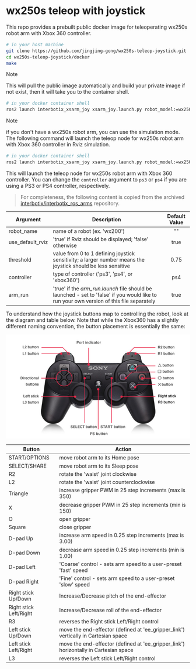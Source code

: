 # wx250s teleop with joystick

This repo provides a prebuilt public docker image for teleoperating wx250s robot arm with Xbox 360 controller. 

```bash
# in your host machine
git clone https://github.com/jingjing-gong/wx250s-teleop-joystick.git
cd wx250s-teleop-joystick/docker
make
```
> [!NOTE]
> This will pull the public image automatically and build your private image if not exist, then it will take you to the container shell.

```bash
# in your docker container shell
ros2 launch interbotix_xsarm_joy xsarm_joy.launch.py robot_model:=wx250s controller:=xbox360
```
> [!NOTE]
>if you don't have a wx250s robot arm, you can use the simulation mode. The following command will launch the teleop node for wx250s robot arm with Xbox 360 controller in Rviz simulation.
>```bash
># in your docker container shell
>ros2 launch interbotix_xsarm_joy xsarm_joy.launch.py robot_model:=wx250s controller:=xbox360 use_sim:=true
>```
>
> This will launch the teleop node for wx250s robot arm with Xbox 360 controller. You can change the `controller` argument to `ps3` or `ps4` if you are using a PS3 or PS4 controller, respectively.


> For completeness, the following content is copied from the archived [interbotix/interbotix_ros_arms](https://github.com/Interbotix/interbotix_ros_arms/tree/master/interbotix_examples/interbotix_joy_control) repository.

| Argument | Description | Default Value |
| -------- | ----------- | :-----------: |
| robot_name | name of a robot (ex. 'wx200') | "" |
| use_default_rviz | 'true' if Rviz should be displayed; 'false' otherwise | true |
| threshold | value from 0 to 1 defining joystick sensitivity; a larger number means the joystick should be less sensitive | 0.75 |
| controller | type of controller ('ps3', 'ps4', or 'xbox360') | ps4 |
| arm_run | 'true' if the *arm_run.launch* file should be launched - set to 'false' if you would like to run your own version of this file separately | true |

To understand how the joystick buttons map to controlling the robot, look at the diagram and table below. Note that while the Xbox360 has a slightly different naming convention, the button placement is essentially the same:

![ps3](images/ps3.jpg)

| Button | Action |
| ------ | ------ |
| START/OPTIONS | move robot arm to its Home pose |
| SELECT/SHARE | move robot arm to its Sleep pose |
| R2 | rotate the 'waist' joint clockwise |
| L2 | rotate the 'waist' joint counterclockwise |
| Triangle | increase gripper PWM in 25 step increments (max is 350) |
| X | decrease gripper PWM in 25 step increments (min is 150) |
| O | open gripper |
| Square | close gripper |
| D-pad Up | increase arm speed in 0.25 step increments (max is 3.00) |
| D-pad Down | decrease arm speed in 0.25 step increments (min is 1.00) |
| D-pad Left | 'Coarse' control - sets arm speed to a user-preset 'fast' speed |
| D-pad Right | 'Fine' control - sets arm speed to a user-preset 'slow' speed |
| Right stick Up/Down | Increase/Decrease pitch of the end-effector |
| Right stick Left/Right | Increase/Decrease roll of the end-effector |
| R3 | reverses the Right stick Left/Right control |
| Left stick Up/Down | move the end-effector (defined at 'ee_gripper_link') vertically in Cartesian space |
| Left stick Left/Right | move the end-effector (defined at 'ee_gripper_link') horizontally in Cartesian space |
| L3 | reverses the Left stick Left/Right control |
